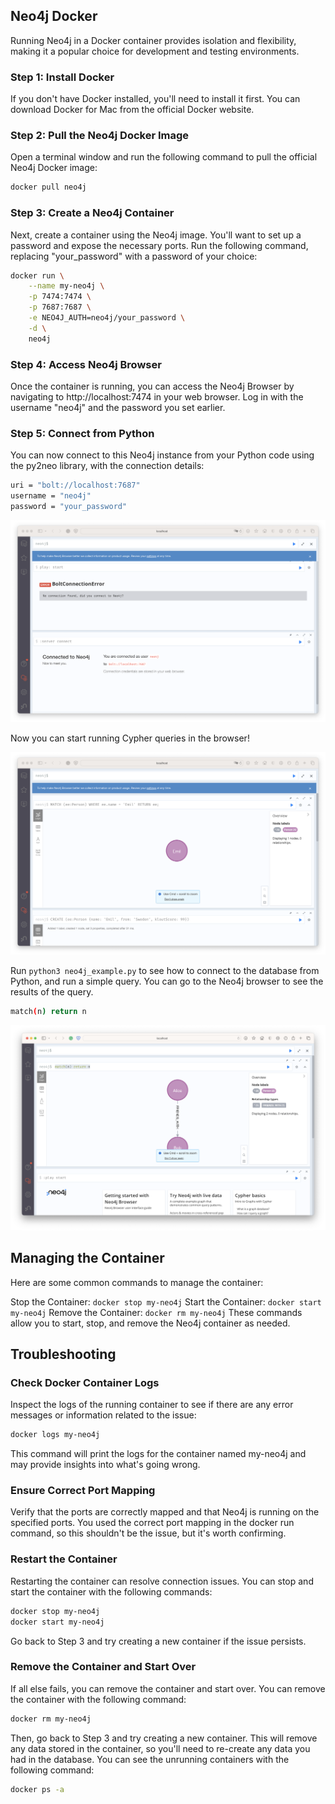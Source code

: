 ## Neo4j Docker

Running Neo4j in a Docker container provides isolation and flexibility, making it a popular choice for development and testing environments.

### Step 1: Install Docker

If you don't have Docker installed, you'll need to install it first. You can download Docker for Mac from the official Docker website.

### Step 2: Pull the Neo4j Docker Image

Open a terminal window and run the following command to pull the official Neo4j Docker image:

```bash
docker pull neo4j
```

### Step 3: Create a Neo4j Container

Next, create a container using the Neo4j image. You'll want to set up a password and expose the necessary ports. Run the following command, replacing "your_password" with a password of your choice:

```bash
docker run \
    --name my-neo4j \
    -p 7474:7474 \
    -p 7687:7687 \
    -e NEO4J_AUTH=neo4j/your_password \
    -d \
    neo4j
```

### Step 4: Access Neo4j Browser

Once the container is running, you can access the Neo4j Browser by navigating to http://localhost:7474 in your web browser. Log in with the username "neo4j" and the password you set earlier.

### Step 5: Connect from Python

You can now connect to this Neo4j instance from your Python code using the py2neo library, with the connection details:

```bash
uri = "bolt://localhost:7687"
username = "neo4j"
password = "your_password"
```

![](./images/neo4j-browser.png)

Now you can start running Cypher queries in the browser!

![](./images/neo4j-example.png)

Run `python3 neo4j_example.py` to see how to connect to the database from Python, and run a simple query. You can go to the Neo4j browser to see the results of the query.

```bash
match(n) return n
```

![](./images/neo4j-example-results.png)

## Managing the Container

Here are some common commands to manage the container:

Stop the Container: `docker stop my-neo4j`
Start the Container: `docker start my-neo4j`
Remove the Container: `docker rm my-neo4j`
These commands allow you to start, stop, and remove the Neo4j container as needed.

## Troubleshooting

### Check Docker Container Logs

Inspect the logs of the running container to see if there are any error messages or information related to the issue:

```bash
docker logs my-neo4j
```

This command will print the logs for the container named my-neo4j and may provide insights into what's going wrong.

### Ensure Correct Port Mapping

Verify that the ports are correctly mapped and that Neo4j is running on the specified ports. You used the correct port mapping in the docker run command, so this shouldn't be the issue, but it's worth confirming.

### Restart the Container

Restarting the container can resolve connection issues. You can stop and start the container with the following commands:

```bash
docker stop my-neo4j
docker start my-neo4j
```

Go back to Step 3 and try creating a new container if the issue persists.

### Remove the Container and Start Over

If all else fails, you can remove the container and start over. You can remove the container with the following command:

```bash
docker rm my-neo4j
```

Then, go back to Step 3 and try creating a new container. This will remove any data stored in the container, so you'll need to re-create any data you had in the database. You can see the unrunning containers with the following command:

```bash
docker ps -a
```
